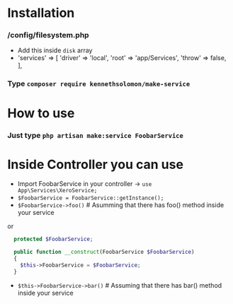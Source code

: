 # Installation

### /config/filesystem.php

- Add this inside `disk` array
- 'services' => [
  'driver' => 'local',
  'root' => 'app/Services',
  'throw' => false,
  ],


### Type `composer require kennethsolomon/make-service`

# How to use

### Just type `php artisan make:service FoobarService`

# Inside Controller you can use
- Import FoobarService in your controller -> `use App\Services\XeroService;`
- `$FoobarService = FoobarService::getInstance();`
- `$FoobarService->foo()` # Asumming that there has foo() method inside your service

or 

```php
  protected $FoobarService;

  public function __construct(FoobarService $FoobarService)
  {
    $this->FoobarService = $FoobarService;
  }
```

- `$this->FoobarService->bar()` # Assuming that there has bar() method inside your service

